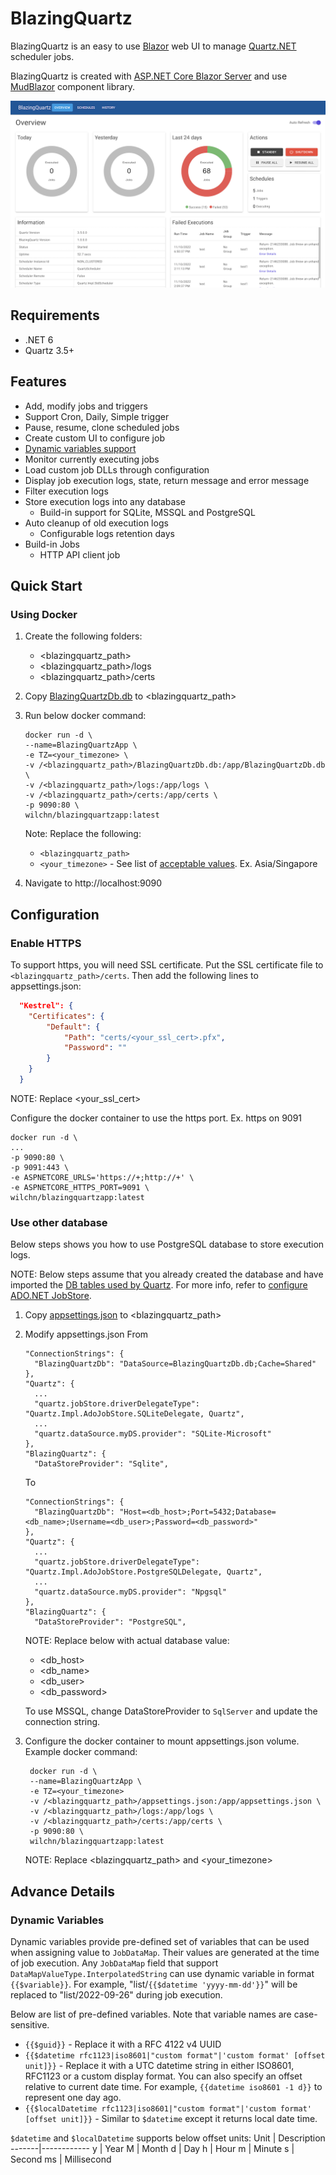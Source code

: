 # BlazingQuartz
BlazingQuartz is an easy to use [Blazor](https://blazor.net) web UI to manage [Quartz.NET](https://github.com/quartznet/quartznet) scheduler jobs.

BlazingQuartz is created with [ASP.NET Core Blazor Server](https://blazor.net) and use [MudBlazor](https://mudblazor.com) component library.

![Overview page](img/overview.png)

## Requirements
* .NET 6
* Quartz 3.5+

## Features
* Add, modify jobs and triggers
* Support Cron, Daily, Simple trigger
* Pause, resume, clone scheduled jobs
* Create custom UI to configure job
* [Dynamic variables support](#dynamic-variables)
* Monitor currently executing jobs
* Load custom job DLLs through configuration
* Display job execution logs, state, return message and error message
* Filter execution logs
* Store execution logs into any database
  * Build-in support for SQLite, MSSQL and PostgreSQL
* Auto cleanup of old execution logs
  * Configurable logs retention days
* Build-in Jobs
  * HTTP API client job

## Quick Start
### Using Docker
1. Create the following folders:
   * <blazingquartz_path>
   * <blazingquartz_path>/logs
   * <blazingquartz_path>/certs

2. Copy [BlazingQuartzDb.db](../main/src/BlazingQuartz/BlazingQuartzApp/BlazingQuartzDb.db) to <blazingquartz_path>

3. Run below docker command:
    ```
    docker run -d \
    --name=BlazingQuartzApp \
    -e TZ=<your_timezone> \
    -v /<blazingquartz_path>/BlazingQuartzDb.db:/app/BlazingQuartzDb.db \
    -v /<blazingquartz_path>/logs:/app/logs \
    -v /<blazingquartz_path>/certs:/app/certs \
    -p 9090:80 \
    wilchn/blazingquartzapp:latest
    ```
    Note: Replace the following:
    - `<blazingquartz_path>`
    - `<your_timezone>` - See list of [acceptable values](https://en.wikipedia.org/wiki/List_of_tz_database_time_zones). Ex. Asia/Singapore 
4. Navigate to http://localhost:9090

## Configuration
### Enable HTTPS
To support https, you will need SSL certificate. Put the SSL certificate file to `<blazingquartz_path>/certs`.
Then add the following lines to appsettings.json:
```json
  "Kestrel": {
  	"Certificates": {
  		"Default": {
  			"Path": "certs/<your_ssl_cert>.pfx",
  			"Password": ""
  		}
  	}
  }
```
NOTE: Replace <your_ssl_cert>

Configure the docker container to use the https port. Ex. https on 9091
```
docker run -d \
...
-p 9090:80 \
-p 9091:443 \
-e ASPNETCORE_URLS='https://+;http://+' \
-e ASPNETCORE_HTTPS_PORT=9091 \
wilchn/blazingquartzapp:latest
```
### Use other database
Below steps shows you how to use PostgreSQL database to store execution logs. 

NOTE: Below steps assume that you already created the database and have imported the [DB tables used by Quartz](https://github.com/quartznet/quartznet/tree/main/database/tables). For more info, refer to [configure ADO.NET JobStore](https://www.quartz-scheduler.net/documentation/quartz-3.x/tutorial/job-stores.html#ado-net-job-store-adojobstore). 

1. Copy [appsettings.json](../main/src/BlazingQuartz/BlazingQuartzApp/appsettings.json) to <blazingquartz_path>
2. Modify appsettings.json
   From
   ```
   "ConnectionStrings": {
     "BlazingQuartzDb": "DataSource=BlazingQuartzDb.db;Cache=Shared"
   },
   "Quartz": {
     ...
     "quartz.jobStore.driverDelegateType": "Quartz.Impl.AdoJobStore.SQLiteDelegate, Quartz",
     ...
     "quartz.dataSource.myDS.provider": "SQLite-Microsoft"
   },
   "BlazingQuartz": {
     "DataStoreProvider": "Sqlite",
   ```
   To
   ```
   "ConnectionStrings": {
     "BlazingQuartzDb": "Host=<db_host>;Port=5432;Database=<db_name>;Username=<db_user>;Password=<db_password>"
   },
   "Quartz": {
     ...
     "quartz.jobStore.driverDelegateType": "Quartz.Impl.AdoJobStore.PostgreSQLDelegate, Quartz",
     ...
     "quartz.dataSource.myDS.provider": "Npgsql"
   },
   "BlazingQuartz": {
     "DataStoreProvider": "PostgreSQL",
   ```
   NOTE: Replace below with actual database value:
   - <db_host>
   - <db_name>
   - <db_user>
   - <db_password>
   
   To use MSSQL, change DataStoreProvider to `SqlServer` and update the connection string.
3. Configure the docker container to mount appsettings.json volume. Example docker command:
   ```
    docker run -d \
    --name=BlazingQuartzApp \
    -e TZ=<your_timezone>
    -v /<blazingquartz_path>/appsettings.json:/app/appsettings.json \
    -v /<blazingquartz_path>/logs:/app/logs \
    -v /<blazingquartz_path>/certs:/app/certs \
    -p 9090:80 \
    wilchn/blazingquartzapp:latest
   ```
   NOTE: Replace <blazingquartz_path> and <your_timezone>


## Advance Details

### Dynamic Variables
Dynamic variables provide pre-defined set of variables that can be used when assigning value to `JobDataMap`. Their values are generated at the time of job execution. Any `JobDataMap` field that support `DataMapValueType.InterpolatedString` can use dynamic variable in format ``{{$variable}}``. For example, "list/`{{$datetime 'yyyy-mm-dd'}}`" will be replaced to "list/2022-09-26" during job execution. 

Below are list of pre-defined variables. Note that variable names are case-sensitive.
- `{{$guid}}` - Replace it with a RFC 4122 v4 UUID
- `{{$datetime rfc1123|iso8601|"custom format"|'custom format' [offset unit]}}` - Replace it with a UTC datetime string in either ISO8601, RFC1123 or a custom display format. You can also specify an offset relative to current date time. For example, `{{datetime iso8601 -1 d}}` to represent one day ago.
- `{{$localDatetime rfc1123|iso8601|"custom format"|'custom format' [offset unit]}}` - Similar to `$datetime` except it returns local date time.

`$datetime` and `$localDatetime` supports below offset units:
Unit   | Description
-------|------------
y      | Year
M      | Month
d      | Day
h      | Hour
m      | Minute
s      | Second
ms     | Millisecond
